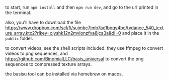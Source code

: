 to start, run `npm install` and then `npm run dev`, and go to the url printed in the terminal.

also, you'll have to download the file https://www.dropbox.com/scl/fi/sujmbc7jmb7ae1boqy4bc/tydance_540_texture_array.ktx2?rlkey=ojyshk12n2mvlonzfva8jca3a&dl=0
and place it in the `public` folder.





to convert videos, see the shell scripts included. 
they use ffmpeg to convert videos to png sequences, 
and https://github.com/BinomialLLC/basis_universal to convert the png sequences 
to compressed texture arrays. 

the basisu tool can be installed via homebrew on macos.
